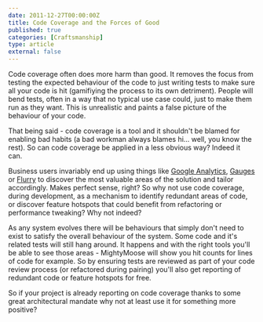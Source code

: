 ```yaml
---
date: 2011-12-27T00:00:00Z
title: Code Coverage and the Forces of Good
published: true
categories: [Craftsmanship]
type: article
external: false
---
```

Code coverage often does more harm than good.  It removes the focus from testing the expected behaviour of the code to just writing tests to make sure all your code is hit (gamifiying the process to its own detriment).  People will bend tests, often in a way that no typical use case could, just to make them run as they want.  This is unrealistic and paints a false picture of the behaviour of your code.

That being said - code coverage is a tool and it shouldn't be blamed for enabling bad habits (a bad workman always blames hi... well, you know the rest).  So can code coverage be applied in a less obvious way?  Indeed it can.

Business users invariably end up using things like [Google Analytics](http://google.com/analytics), [Gauges](http://gaug.es) or [Flurry](http://flurry.com) to discover the most valuable areas of the solution and tailor accordingly.  Makes perfect sense, right?  So why not use code coverage, during development, as a mechanism to identify redundant areas of code, or discover feature hotspots that could benefit from refactoring or performance tweaking?  Why not indeed?

As any system evolves there will be behaviours that simply don't need to exist to satisfy the overall behaviour of the system.  Some code and it's related tests will still hang around.  It happens and with the right tools you'll be able to see those areas - MightyMoose will show you hit counts for lines of code for example.  So by ensuring tests are reviewed as part of your code review process (or refactored during pairing) you'll also get reporting of redundant code or feature hotspots for free.

So if your project is already reporting on code coverage thanks to some great architectural mandate why not at least use it for something more positive?